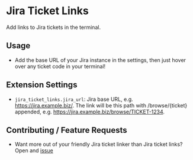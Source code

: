 # Jira Ticket Links

Add links to Jira tickets in the terminal.

## Usage

* Add the base URL of your Jira instance in the settings, then just hover over any ticket code in your terminal!

## Extension Settings

* `jira_ticket_links.jira_url`: Jira base URL, e.g. https://jira.example.biz/. The link will be this path with /browse/{ticket} appended, e.g. https://jira.example.biz/browse/TICKET-1234.

## Contributing / Feature Requests

* Want more out of your friendly Jira ticket linker than Jira ticket links? Open and [issue]()